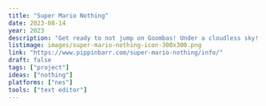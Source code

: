 ```yaml
---
title: "Super Mario Nothing"
date: 2023-08-14
year: 2023
description: "Get ready to not jump on Goombas! Under a cloudless sky! Because there is no sky! Because there isn’t anything! Enjoy your time off!"
listimage: images/super-mario-nothing-icon-300x300.png
link: "https://www.pippinbarr.com/super-mario-nothing/info/"
draft: false
tags: ["project"]
ideas: ["nothing"]
platforms: ["nes"]
tools: ["text editor"]
---
```

